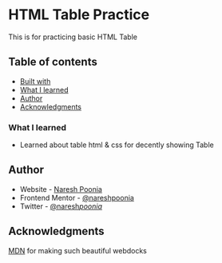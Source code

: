 # HTML Table Practice

This is for practicing basic HTML Table

## Table of contents

- [Built with](#built-with)
- [What I learned](#what-i-learned)
- [Author](#author)
- [Acknowledgments](#acknowledgments)

### What I learned

- Learned about table html & css for decently showing Table

## Author

- Website - [Naresh Poonia](https://www.nareshpoonia.com)
- Frontend Mentor - [@nareshpoonia](https://www.frontendmentor.io/profile/nareshpoonia)
- Twitter - [@naresh*poonia*](https://twitter.com/naresh_poonia_)

## Acknowledgments

[MDN](https://developer.mozilla.org/en-US/) for making such beautiful webdocks
